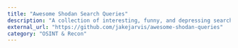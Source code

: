 ```yaml
---
title: "Awesome Shodan Search Queries"
description: "A collection of interesting, funny, and depressing search queries to plug into Shodan.io."
external_url: "https://github.com/jakejarvis/awesome-shodan-queries"
category: "OSINT & Recon"
---
```

